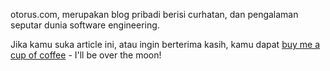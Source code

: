 <section class="subscribe">
  <p>
    otorus.com, merupakan blog pribadi berisi curhatan, dan pengalaman seputar dunia software engineering.
  </p>
  <p>
    Jika kamu suka article ini, atau ingin berterima kasih, kamu dapat  
    <a href="https://buymeacoff.ee/dihardmg"
    target="_blank">buy me a cup of coffee</a>
    - I'll be over the moon!
  </p>
</section>
